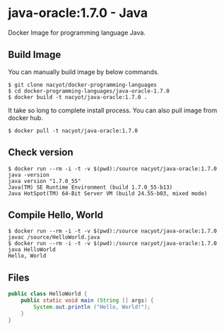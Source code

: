 # java-oracle:1.7.0 - Java

Docker Image for programming language Java.

## Build Image

You can manually build image by below commands.

```
$ git clone nacyot/docker-programming-languages
$ cd docker-programming-languages/java-oracle-1.7.0
$ docker build -t nacyot/java-oracle:1.7.0 .
```

It take so long to complete install process. You can also pull image from docker hub.

```
$ docker pull -t nacyot/java-oracle:1.7.0
```

## Check version

```
$ docker run --rm -i -t -v $(pwd):/source nacyot/java-oracle:1.7.0 java -version
java version "1.7.0_55"
Java(TM) SE Runtime Environment (build 1.7.0_55-b13)
Java HotSpot(TM) 64-Bit Server VM (build 24.55-b03, mixed mode)
```

## Compile Hello, World

```
$ docker run --rm -i -t -v $(pwd):/source nacyot/java-oracle:1.7.0 javac /source/HelloWorld.java
$ docker run --rm -i -t -v $(pwd):/source nacyot/java-oracle:1.7.0 java HelloWorld
Hello, World
```

## Files

```java
public class HelloWorld {
    public static void main (String [] args) {
        System.out.println ("Hello, World!");
    }
}
```
